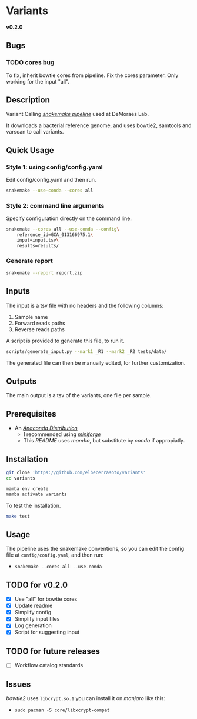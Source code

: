 
# Variants

**v0.2.0**

## Bugs

### TODO cores bug
To fix, inherit bowtie cores from pipeline.
Fix the cores parameter.
Only working for the input "all".

## Description

Variant Calling [_snakemake pipeline_](https://snakemake.github.io/) used at DeMoraes Lab.

It downloads a bacterial reference genome,
and uses bowtie2, samtools and varscan to call variants.

## Quick Usage

###  Style 1: using config/config.yaml

Edit config/config.yaml and then run.
``` sh
snakemake --use-conda --cores all
```

### Style 2: command line arguments

Specify configuration directly on the command line.
``` sh
snakemake --cores all --use-conda --config\
    reference_id=GCA_013166975.1\
    input=input.tsv\
    results=results/
```

### Generate report

``` sh
snakemake --report report.zip
```

## Inputs
The input is a tsv file with no headers and the following columns:
1. Sample name
2. Forward reads paths
3. Reverse reads paths

A script is provided to generate this file,
to run it.
``` sh
scripts/generate_input.py --mark1 _R1 --mark2 _R2 tests/data/
```

The generated file can then be manually edited,
for further customization.

## Outputs

The main output is a tsv of the variants,
one file per sample.


## Prerequisites

+ An [_Anaconda Distribution_](https://github.com/conda-forge/miniforge)
  + I recommended using [_miniforge_](https://github.com/conda-forge/miniforge)
  + This _README_ uses _mamba_, but substitute by _conda_ if appropiatly.


## Installation

``` sh
git clone 'https://github.com/elbecerrasoto/variants'
cd variants
```

``` sh
mamba env create
mamba activate variants
```

To test the installation.
``` sh
make test
```

## Usage

The pipeline uses the snakemake conventions,
so you can edit the config file at `config/config.yaml`,
and then run:

+ `snakemake --cores all --use-conda`

## TODO for v0.2.0

- [x] Use "all" for bowtie cores
- [x] Update readme
- [x] Simplify config
- [x] Simplify input files
- [x] Log generation
- [x] Script for suggesting input

## TODO for future releases

- [ ] Workflow catalog standards


## Issues

_bowtie2_ uses `libcrypt.so.1`
you can install it on _manjaro_ like this:

+ `sudo pacman -S core/libxcrypt-compat`

